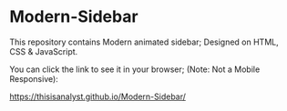 # Modern-Sidebar

This repository contains Modern animated sidebar; Designed on HTML, CSS & JavaScript.

You can click the link to see it in your browser; (Note: Not a Mobile Responsive):

https://thisisanalyst.github.io/Modern-Sidebar/
